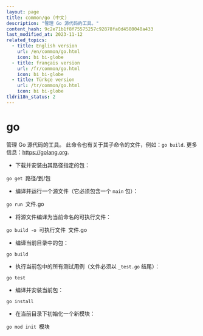 ```yaml
---
layout: page
title: common/go (中文)
description: "管理 Go 源代码的工具。"
content_hash: 9c2e71b1f8f75575257c92878fa0d4580048a433
last_modified_at: 2023-11-12
related_topics:
  - title: English version
    url: /en/common/go.html
    icon: bi bi-globe
  - title: français version
    url: /fr/common/go.html
    icon: bi bi-globe
  - title: Türkçe version
    url: /tr/common/go.html
    icon: bi bi-globe
tldri18n_status: 2
---
```

# go

管理 Go 源代码的工具。
此命令也有关于其子命令的文件，例如：`go build`.
更多信息：<https://golang.org>.

- 下载并安装由其路径指定的包：

`go get `<span class="tldr-var badge badge-pill bg-dark-lm bg-white-dm text-white-lm text-dark-dm font-weight-bold">路径/到/包</span>

- 编译并运行一个源文件（它必须包含一个 `main` 包）：

`go run `<span class="tldr-var badge badge-pill bg-dark-lm bg-white-dm text-white-lm text-dark-dm font-weight-bold">文件.go</span>

- 将源文件编译为当前命名的可执行文件：

`go build -o `<span class="tldr-var badge badge-pill bg-dark-lm bg-white-dm text-white-lm text-dark-dm font-weight-bold">可执行文件</span>` `<span class="tldr-var badge badge-pill bg-dark-lm bg-white-dm text-white-lm text-dark-dm font-weight-bold">文件.go</span>

- 编译当前目录中的包：

`go build`

- 执行当前包中的所有测试用例（文件必须以 `_test.go` 结尾）：

`go test`

- 编译并安装当前包：

`go install`

- 在当前目录下初始化一个新模块：

`go mod init `<span class="tldr-var badge badge-pill bg-dark-lm bg-white-dm text-white-lm text-dark-dm font-weight-bold">模块</span>

